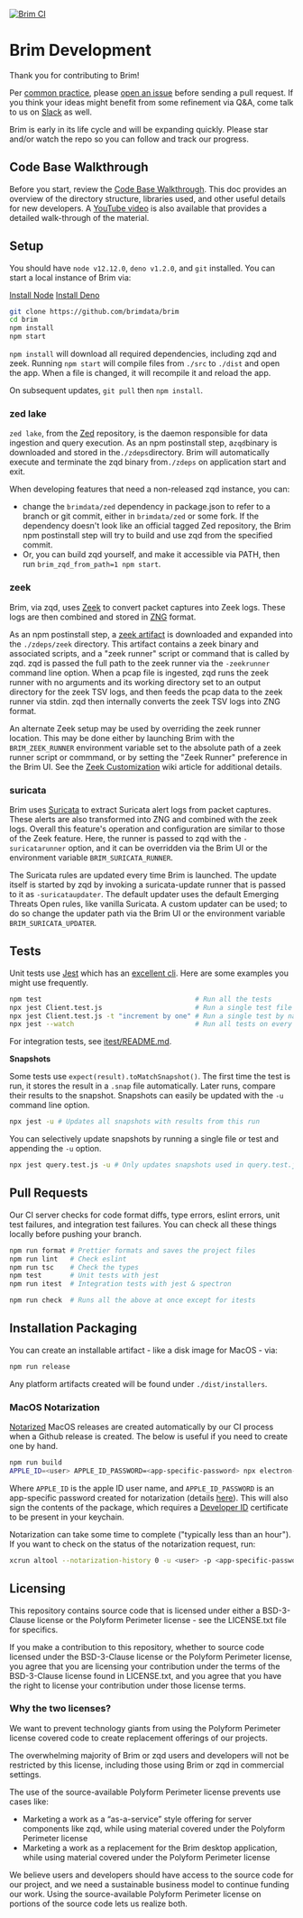 [![Brim CI](https://github.com/brimdata/brim/workflows/Brim%20CI/badge.svg)](https://github.com/brimdata/brim/actions?query=workflow%3A%22Brim+CI%22+branch%3Amain)
# Brim Development

Thank you for contributing to Brim!

Per [common practice](https://www.thinkful.com/learn/github-pull-request-tutorial/Feel-Free-to-Ask#Feel-Free-to-Ask), please [open an issue](https://github.com/brimdata/brim/wiki/Troubleshooting#opening-an-issue) before sending a pull request. If you think your ideas might benefit from some refinement via Q&A, come talk to us on [Slack](https://www.brimsecurity.com/join-slack/) as well.

Brim is early in its life cycle and will be expanding quickly. Please star and/or watch the repo so you can follow and track our progress.

## Code Base Walkthrough

Before you start, review the [Code Base Walkthrough](https://github.com/brimdata/brim/wiki/Code-Base-Walkthrough). This doc provides an overview of the directory structure, libraries used, and other useful details for new developers. A [YouTube video](https://www.youtube.com/watch?v=CPel0iu1pig) is also available that provides a detailed walk-through of the material.

## Setup

You should have `node v12.12.0`, `deno v1.2.0`, and `git` installed. You can start a local instance of Brim via:

[Install Node](https://nodejs.org/en/download/package-manager/)
[Install Deno](https://deno.land/manual/getting_started/installation)

```bash
git clone https://github.com/brimdata/brim
cd brim
npm install
npm start
```

`npm install` will download all required dependencies, including zqd and zeek. Running `npm start` will compile files from `./src` to `./dist` and open the app. When a file is changed, it will recompile it and reload the app.

On subsequent updates, `git pull` then `npm install`.

### zed lake

`zed lake`, from the [Zed](https://github.com/brimdata/zed) repository, is the daemon responsible for data ingestion and query execution. As an npm postinstall step, a`zqd`binary is downloaded and stored in the`./zdeps`directory. Brim will automatically execute and terminate the zqd binary from`./zdeps` on application start and exit.

When developing features that need a non-released zqd instance, you can:

- change the `brimdata/zed` dependency in package.json to refer to a branch or git commit, either in `brimdata/zed` or some fork. If the dependency doesn't look like an official tagged Zed repository, the Brim npm postinstall step will try to build and use zqd from the specified commit.
- Or, you can build zqd yourself, and make it accessible via PATH, then run `brim_zqd_from_path=1 npm start`.

### zeek

Brim, via zqd, uses [Zeek](https://www.zeek.org) to convert packet captures into Zeek logs. These logs are then combined and stored in [ZNG](https://github.com/brimdata/zed/blob/main/docs/formats/zng.md) format.

As an npm postinstall step, a [zeek artifact](https://github.com/brimdata/zeek/releases) is downloaded and expanded into the `./zdeps/zeek` directory. This artifact contains a zeek binary and associated scripts, and a "zeek runner" script or command that is called by zqd. zqd is passed the full path to the zeek runner via the `-zeekrunner` command line option. When a pcap file is ingested, zqd runs the zeek runner with no arguments and its working directory set to an output directory for the zeek TSV logs, and then feeds the pcap data to the zeek runner via stdin. zqd then internally converts the zeek TSV logs into ZNG format.

An alternate Zeek setup may be used by overriding the zeek runner location. This may be done either by launching Brim with the `BRIM_ZEEK_RUNNER` environment variable set to the absolute path of a zeek runner script or commmand, or by setting the "Zeek Runner" preference in the Brim UI. See the [Zeek Customization](https://github.com/brimdata/brim/wiki/Zeek-Customization) wiki article for additional details.

### suricata

Brim uses [Suricata](https://suricata-ids.org) to extract Suricata alert logs from packet captures. These alerts are also transformed into ZNG and combined with the zeek logs. Overall this feature's operation and configuration are similar to those of the Zeek feature. Here, the runner is passed to zqd with the `-suricatarunner` option, and it can be overridden via the Brim UI or the environment variable `BRIM_SURICATA_RUNNER`.

The Suricata rules are updated every time Brim is launched. The update itself is started by zqd by invoking a suricata-update runner that is passed to it as `-suricataupdater`. The default updater uses the default Emerging Threats Open rules, like vanilla Suricata. A custom updater can be used; to do so change the updater path via the Brim UI or the environment variable `BRIM_SURICATA_UPDATER`.

## Tests

Unit tests use [Jest](https://jestjs.io/) which has an [excellent cli](https://jestjs.io/docs/en/cli). Here are some examples you might use frequently.

```bash
npm test                                      # Run all the tests
npx jest Client.test.js                       # Run a single test file
npx jest Client.test.js -t "increment by one" # Run a single test by name
npx jest --watch                              # Run all tests on every change
```

For integration tests, see [itest/README.md](itest/README.md).

**Snapshots**

Some tests use `expect(result).toMatchSnapshot()`. The first time the test is run, it stores the result in a `.snap` file automatically. Later runs, compare their results to the snapshot. Snapshots can easily be updated with the `-u` command line option.

```bash
npx jest -u # Updates all snapshots with results from this run
```

You can selectively update snapshots by running a single file or test and appending the `-u` option.

```bash
npx jest query.test.js -u # Only updates snapshots used in query.test.js
```

## Pull Requests

Our CI server checks for code format diffs, type errors, eslint errors, unit test failures, and integration test failures. You can check all these things locally before pushing your branch.

```bash
npm run format # Prettier formats and saves the project files
npm run lint   # Check eslint
npm run tsc    # Check the types
npm test       # Unit tests with jest
npm run itest  # Integration tests with jest & spectron

npm run check  # Runs all the above at once except for itests
```

## Installation Packaging

You can create an installable artifact - like a disk image for MacOS - via:

```bash
npm run release
```

Any platform artifacts created will be found under `./dist/installers`.

### MacOS Notarization

[Notarized](https://developer.apple.com/documentation/xcode/notarizing_macos_software_before_distribution)
MacOS releases are created automatically by our CI process when a Github
release is created. The below is useful if you need to create one by hand.

```bash
npm run build
APPLE_ID=<user> APPLE_ID_PASSWORD=<app-specific-password> npx electron-builder --mac
```

Where `APPLE_ID` is the apple ID user name, and `APPLE_ID_PASSWORD` is an app-specific password created for notarization (details [here](https://developer.apple.com/documentation/xcode/notarizing_macos_software_before_distribution/customizing_the_notarization_workflow)). This will also sign the contents of the package, which requires a [Developer ID](https://developer.apple.com/developer-id/) certificate to be present in your keychain.

Notarization can take some time to complete ("typically less than an hour"). If you want to check on the status of the notarization request, run:

```bash
xcrun altool --notarization-history 0 -u <user> -p <app-specific-password>
```

## Licensing

This repository contains source code that is licensed under either a
BSD-3-Clause license or the Polyform Perimeter license - see the LICENSE.txt
file for specifics.

If you make a contribution to this repository, whether to source code licensed
under the BSD-3-Clause license or the Polyform Perimeter license, you agree
that you are licensing your contribution under the terms of the BSD-3-Clause
license found in LICENSE.txt, and you agree that you have the right to license
your contribution under those license terms. 

### Why the two licenses?

We want to prevent technology giants from using the Polyform Perimeter license
covered code to create replacement offerings of our projects.

The overwhelming majority of Brim or zqd users and developers will not be
restricted by this license, including those using Brim or zqd in commercial
settings.

The use of the source-available Polyform Perimeter license prevents use
cases like:
* Marketing a work as a “as-a-service” style offering for server
  components like zqd, while using material covered under the Polyform
  Perimeter license
* Marketing a work as a replacement for the Brim desktop application,
  while using material covered under the Polyform Perimeter license

We believe users and developers should have access to the source code for our
project, and we need a sustainable business model to continue funding our
work. Using the source-available Polyform Perimeter license on portions
of the source code lets us realize both.
